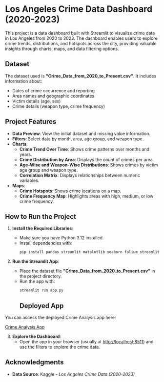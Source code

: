 # Los Angeles Crime Data Dashboard (2020-2023)

This project is a data dashboard built with Streamlit to visualize crime data in Los Angeles from 2020 to 2023. The dashboard enables users to explore crime trends, distributions, and hotspots across the city, providing valuable insights through charts, maps, and data filtering options.

## Dataset
The dataset used is **"Crime_Data_from_2020_to_Present.csv"**. It includes information about:
- Dates of crime occurrence and reporting
- Area names and geographic coordinates
- Victim details (age, sex)
- Crime details (weapon type, crime frequency)

## Project Features
- **Data Preview**: View the initial dataset and missing value information.
- **Filters**: Select data by month, area, age group, and weapon type.
- **Charts**:
  - **Crime Trend Over Time**: Shows crime patterns over months and years.
  - **Crime Distribution by Area**: Displays the count of crimes per area.
  - **Age-Wise and Weapon-Wise Distributions**: Shows crimes by victim age group and weapon type.
  - **Correlation Matrix**: Displays relationships between numeric variables.
- **Maps**:
  - **Crime Hotspots**: Shows crime locations on a map.
  - **Crime Frequency Map**: Highlights areas with high, medium, or low crime frequency.

## How to Run the Project

1. **Install the Required Libraries**:
   - Make sure you have Python 3.12 installed.
   - Install dependencies with:
     ```bash
     pip install pandas streamlit matplotlib seaborn folium streamlit_folium
     ```

2. **Run the Streamlit App**:
   - Place the dataset file **"Crime_Data_from_2020_to_Present.csv"** in the project directory.
   - Run the app with:
     ```bash
     streamlit run app.py
     ```
     ## Deployed App

You can access the deployed Crime Analysis app here:

[Crime Analysis App](https://crimeanalysis-n5yuxqmsy7z7rb9vgzxken.streamlit.app/)

3. **Explore the Dashboard**:
   - Open the app in your browser (usually at [http://localhost:8511](http://localhost:8511)) and use the filters to explore the crime data.

## Acknowledgments
- **Data Source**: Kaggle - *Los Angeles Crime Data (2020-2023)*

